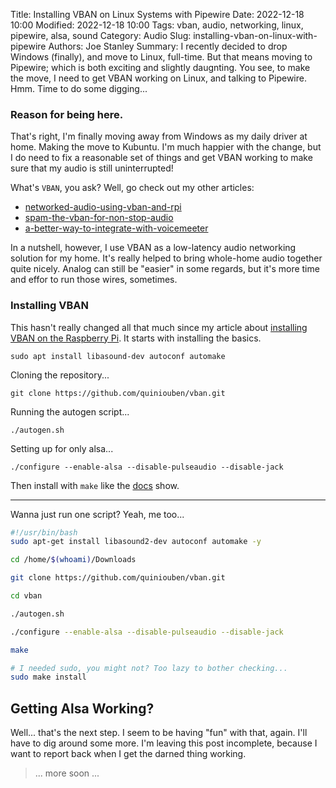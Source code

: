 Title: Installing VBAN on Linux Systems with Pipewire
Date: 2022-12-18 10:00
Modified: 2022-12-18 10:00
Tags: vban, audio, networking, linux, pipewire, alsa, sound
Category: Audio
Slug: installing-vban-on-linux-with-pipewire
Authors: Joe Stanley
Summary: I recently decided to drop Windows (finally), and move to Linux, full-time. But that means moving to Pipewire; which is both exciting and slightly daugnting. You see, to make the move, I need to get VBAN working on Linux, and talking to Pipewire. Hmm. Time to do some digging...

[installing-vban]: https://blog.stanleysolutionsnw.com/networked-audio-using-vban-and-rpi.html
[keeping-vban-running]: https://blog.stanleysolutionsnw.com/spam-the-vban-for-non-stop-audio.html
[vban-python]: https://blog.stanleysolutionsnw.com/a-better-way-to-integrate-with-voicemeeter.html
[docs]: https://github.com/quiniouben/vban

### Reason for being here.

That's right, I'm finally moving away from Windows as my daily driver at home. Making the move
to Kubuntu. I'm much happier with the change, but I do need to fix a reasonable set of things
and get VBAN working to make sure that my audio is still uninterrupted!

What's `VBAN`, you ask? Well, go check out my other articles:
* [networked-audio-using-vban-and-rpi][installing-vban]
* [spam-the-vban-for-non-stop-audio][keeping-vban-running]
* [a-better-way-to-integrate-with-voicemeeter][vban-python]

In a nutshell, however, I use VBAN as a low-latency audio networking solution for my home.
It's really helped to bring whole-home audio together quite nicely. Analog can still be "easier"
in some regards, but it's more time and effor to run those wires, sometimes.

### Installing VBAN

This hasn't really changed all that much since my article about
[installing VBAN on the Raspberry Pi][installing-vban]. It starts with installing the basics.

```shell
sudo apt install libasound-dev autoconf automake
```

Cloning the repository...

```shell
git clone https://github.com/quiniouben/vban.git
```

Running the autogen script...

```shell
./autogen.sh
```

Setting up for only alsa...

```shell
./configure --enable-alsa --disable-pulseaudio --disable-jack
```

Then install with `make` like the [docs][docs] show.

---

Wanna just run one script? Yeah, me too...

```bash
#!/usr/bin/bash
sudo apt-get install libasound2-dev autoconf automake -y

cd /home/$(whoami)/Downloads

git clone https://github.com/quiniouben/vban.git

cd vban

./autogen.sh

./configure --enable-alsa --disable-pulseaudio --disable-jack

make

# I needed sudo, you might not? Too lazy to bother checking...
sudo make install
```

## Getting Alsa Working?

Well... that's the next step. I seem to be having "fun" with that, again. I'll have to
dig around some more. I'm leaving this post incomplete, because I want to report back when I get
the darned thing working.

> ... more soon ...
